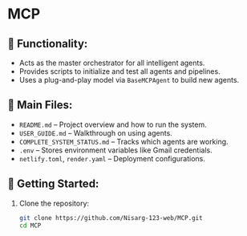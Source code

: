 # MCP

## 📌 Functionality:
- Acts as the master orchestrator for all intelligent agents.
- Provides scripts to initialize and test all agents and pipelines.
- Uses a plug-and-play model via `BaseMCPAgent` to build new agents.

## 📂 Main Files:
- `README.md` – Project overview and how to run the system.
- `USER_GUIDE.md` – Walkthrough on using agents.
- `COMPLETE_SYSTEM_STATUS.md` – Tracks which agents are working.
- `.env` – Stores environment variables like Gmail credentials.
- `netlify.toml`, `render.yaml` – Deployment configurations.

## 🚀 Getting Started:
1. Clone the repository:
   ```bash
   git clone https://github.com/Nisarg-123-web/MCP.git
   cd MCP
